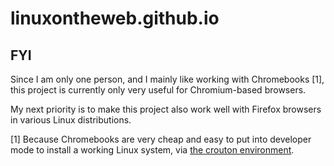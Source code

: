 # linuxontheweb.github.io

## FYI

Since I am only one person, and I mainly like working with Chromebooks [1], 
this project is currently only very useful for Chromium-based browsers.

My next priority is to make this project also work well with Firefox browsers in 
various Linux distributions.

[1] Because Chromebooks are very cheap and easy to put into developer mode to install a working
Linux system, via [the crouton environment](https://github.com/dnschneid/crouton).

